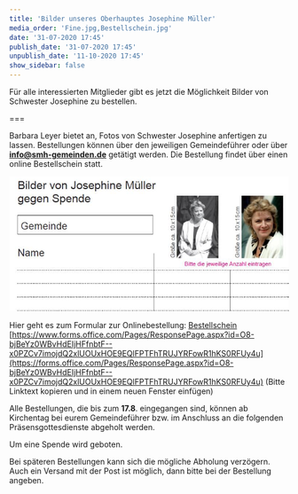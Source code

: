 ```yaml
---
title: 'Bilder unseres Oberhauptes Josephine Müller'
media_order: 'Fine.jpg,Bestellschein.jpg'
date: '31-07-2020 17:45'
publish_date: '31-07-2020 17:45'
unpublish_date: '11-10-2020 17:45'
show_sidebar: false
---
```


Für alle interessierten Mitglieder gibt es jetzt die Möglichkeit Bilder von Schwester Josephine zu bestellen.

===

Barbara Leyer bietet an, Fotos von Schwester Josephine anfertigen zu lassen.
Bestellungen können über den jeweiligen Gemeindeführer oder über **info@smh-gemeinden.de** getätigt werden. Die Bestellung findet über einen online Bestellschein statt.
 
 ![](Bestellschein.jpg)

Hier geht es zum Formular zur Onlinebestellung: [Bestellschein](https://forms.office.com/Pages/ResponsePage.aspx?id=O8-bjBeYz0WBvHdEIjHFfnbtF--x0PZCv7imojdQ2xlUOUxHOE9EQlFPTFhTRUJYRFowR1hKS0RFUy4u)
[https://www.forms.office.com/Pages/ResponsePage.aspx?id=O8-bjBeYz0WBvHdEIjHFfnbtF--x0PZCv7imojdQ2xlUOUxHOE9EQlFPTFhTRUJYRFowR1hKS0RFUy4u](https://forms.office.com/Pages/ResponsePage.aspx?id=O8-bjBeYz0WBvHdEIjHFfnbtF--x0PZCv7imojdQ2xlUOUxHOE9EQlFPTFhTRUJYRFowR1hKS0RFUy4u) (Bitte Linktext kopieren und in einem neuen Fenster einfügen)

Alle Bestellungen, die bis zum **17.8**. eingegangen sind, können ab Kirchentag bei eurem Gemeindeführer bzw. im Anschluss an die folgenden Präsensgottesdienste abgeholt werden. 

Um eine Spende wird geboten. 

Bei späteren Bestellungen kann sich die mögliche Abholung verzögern. Auch ein Versand mit der Post ist möglich, dann bitte bei der Bestellung angeben.
